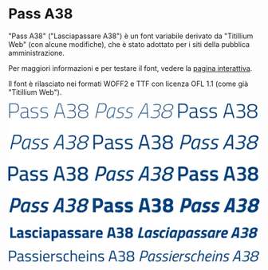 # Pass A38

"Pass A38" ("Lasciapassare A38") è un font variabile derivato da "Titillium Web" (con alcune modifiche), che è stato adottato per i siti della pubblica amministrazione.

Per maggiori informazioni e per testare il font, vedere la [pagina interattiva](https://m-casanova.github.io/Pass-A38/).

Il font è rilasciato nei formati WOFF2 e TTF con licenza OFL 1.1 (come già "Titillium Web").

![image](Pass_A38.jpg)
